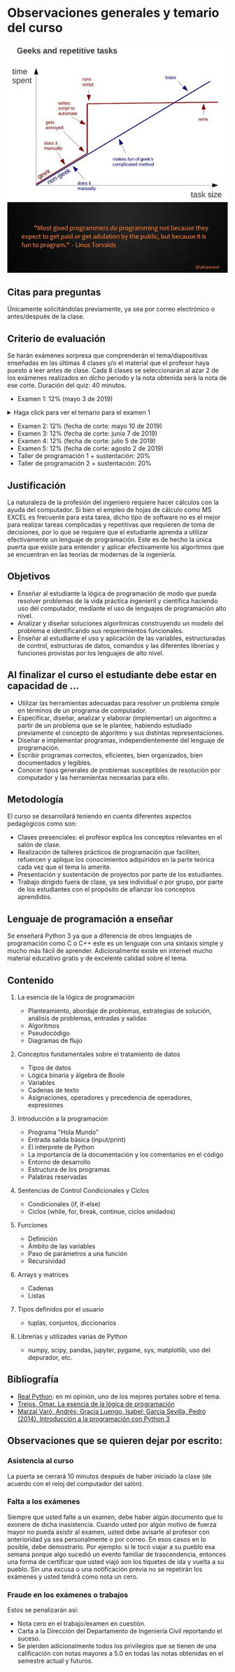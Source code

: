 # Observaciones generales y temario del curso

![Caricatura](../imagenes/programmer_vs_nonprogrammer.jpg)
![Caricatura](../imagenes/programming_is_fun.jpg)

## Citas para preguntas
Únicamente solicitándolas previamente, ya sea por correo electrónico o antes/después de la clase.

## Criterio de evaluación
Se harán exámenes sorpresa que comprenderán el tema/diapositivas enseñadas en las últimas 4 clases y/o el material que el profesor haya puesto a leer antes de clase. Cada 8 clases se seleccionarán al azar 2 de los exámenes realizados en dicho periodo y la nota obtenida será la nota de ese corte. Duración del quiz: 40 minutos.

- Examen 1: 12% (mayo 3 de 2019)
<details><summary>Haga click para ver el temario para el examen 1</summary>
<p>

* Todo el libro: [Trejos, Omar. La esencia de la lógica de programación](https://ingenieriadesistemasunc.blogspot.com/2016/11/la-esencia-de-la-logica-de-programacion.html)
* Aritmética básica con números en base 2 (binarios), 8 (octales) y 16 (hexadecimales). Conversión de estos números a base 10 (decimal) y de base 10 a otras bases. Suma y resta de números en otras bases.
* Aprender los siguientes conceptos de programación (GOOGLE es tu amigo. No se conformen con las diapositivas):
  - Arquitectura de un computador
  - Sistema Operativo
  - Linux
  - Qué es un bit, un byte, megabyte, terabyte, etc.
  - Tipos de lenguajes de programación: lenguaje de máquina, lenguaje ensamblador, lenguaje de bajo nivel, lenguaje de nivel intermedio, lenguaje de alto nivel, comparación entre ellos.
  - Compiladores (en el contexto de lenguajes de programación)
  - Intérpretes (en el contexto de lenguajes de programación)
  - Entorno de desarrollo integrado (IDE Integrated Development Environment)
  - **NOTA: la pregunta del examen será: escriba todo lo que sabe con respecto al tema _XXX_.**

</p>
</details>

- Examen 2: 12% (fecha de corte: mayo 10 de 2019)
- Examen 3: 12% (fecha de corte: junio 7 de 2019)
- Examen 4: 12% (fecha de corte: julio 5 de 2019)
- Examen 5: 12% (fecha de corte: agosto 2 de 2019)
- Taller de programación 1 + sustentación: 20% 
- Taller de programación 2 + sustentación: 20%

## Justificación
La naturaleza de la profesión del ingeniero requiere hacer cálculos con la ayuda del computador. Si bien el empleo de hojas de cálculo como MS EXCEL es frecuente para esta tarea, dicho tipo de software no es el mejor para realizar tareas complicadas y repetitivas que requieren de toma de decisiones, por lo que se requiere que el estudiante aprenda a utilizar efectivamente un lenguaje de programación. Este es de hecho la única puerta que existe para entender y aplicar efectivamente los algoritmos que se encuentran en las teorías de modernas de la ingeniería.

## Objetivos
- Enseñar al estudiante la lógica de programación de modo que pueda resolver problemas de la vida práctica ingenieril y científica haciendo uso del computador, mediante el uso de lenguajes de programación alto nivel.
- Analizar y diseñar soluciones algorítmicas construyendo un modelo del problema e identificando sus requerimientos funcionales.
- Enseñar al estudiante el uso y aplicación de las variables, estructuradas de control, estructuras de datos, comandos y las diferentes librerías y funciones provistas por los lenguajes de alto nivel.

## Al finalizar el curso el estudiante debe estar en capacidad de ...
- Utilizar las herramientas adecuadas para resolver un problema simple en términos de un programa de computador.
- Especificar, diseñar, analizar y elaborar (implementar) un algoritmo a partir de un problema que se le plantee, habiendo estudiado previamente el concepto de algoritmo y sus distintas representaciones.
- Diseñar e implementar programas, independientemente del lenguaje de programación.
- Escribir programas correctos, eficientes, bien organizados, bien documentados y legibles.
- Conocer tipos generales de problemas susceptibles de resolución por computador y las herramientas necesarias para ello.

## Metodología
El curso se desarrollará teniendo en cuenta diferentes aspectos pedagógicos como son:
- Clases presenciales: el profesor explica los conceptos relevantes en el salón de clase.
- Realización de talleres prácticos de programación que faciliten, refuercen y aplique los conocimientos adquiridos en la parte teórica cada vez que el tema lo amerite.
- Presentación y sustentación de proyectos por parte de los estudiantes.
- Trabajo dirigido fuera de clase, ya sea individual o por grupo, por parte de los estudiantes con el propósito de afianzar los conceptos aprendidos.

## Lenguaje de programación a enseñar
Se enseñará Python 3 ya que a diferencia de otros lenguajes de programación como C o C++ este es un lenguaje con una sintaxis simple y mucho más fácil de aprender. Adicionalmente existe en internet mucho material educativo gratis y de excelente calidad sobre el tema.

## Contenido
1. La esencia de la lógica de programación
   - Planteamiento, abordaje de problemas, estrategias de solución, análisis de problemas, entradas y salidas
   - Algoritmos
   - Pseudocódigo
   - Diagramas de flujo

2. Conceptos fundamentales sobre el tratamiento de datos
   - Tipos de datos
   - Lógica binaria y álgebra de Boole
   - Variables
   - Cadenas de texto
   - Asignaciones, operadores y precedencia de operadores, expresiones

3. Introducción a la programación
   - Programa "Hola Mundo"
   - Entrada salida básica (input/print)
   - El interprete de Python
   - La importancia de la documentación y los comentarios en el código
   - Entorno de desarrollo
   - Estructura de los programas
   - Palabras reservadas

4. Sentencias de Control Condicionales y Ciclos
   - Condicionales (if, if-else)
   - Ciclos (while, for, break, continue, ciclos anidados)
   
5. Funciones
   - Definición
   - Ámbito de las variables
   - Paso de parámetros a una función
   - Recursividad

6. Arrays y matrices
   - Cadenas
   - Listas

7. Tipos definidos por el usuario
   - tuplas, conjuntos, diccionarios
 
9. Librerías y utilizades varias de Python
   - numpy, scipy, pandas, jupyter, pygame, sys, matplotlib, uso del depurador, etc.

## Bibliografía
* [Real Python](https://realpython.com/): en mi opinión, uno de los mejores portales sobre el tema.
* [Trejos, Omar. La esencia de la lógica de programación](https://ingenieriadesistemasunc.blogspot.com/2016/11/la-esencia-de-la-logica-de-programacion.html)
* [Marzal Varó, Andrés; Gracia Luengo, Isabel; García Sevilla, Pedro (2014). Introducción a la programación con Python 3](http://dx.doi.org/10.6035/Sapientia93)

## Observaciones que se quieren dejar por escrito:
 
### Asistencia al curso
La puerta se cerrará 10 minutos después de haber iniciado la clase (de acuerdo con el reloj del computador del salón).

### Falta a los exámenes
Siempre que usted falte a un examen, debe haber algún documento que lo exonere de dicha inasistencia. Cuando usted por algún motivo de fuerza mayor no pueda asistir al examen, usted debe avisarle al profesor con anterioridad ya sea personalmente o por correo. En esos casos en lo posible, debe demostrarlo. Por ejemplo: si le tocó viajar a su pueblo esa semana porque algo sucedió un evento familiar de trascendencia, entonces una forma de certificar que usted viajó son los tiquetes de ida y vuelta a su pueblo. Sin una excusa o una notificación previa no se repetirán los exámenes y usted tendrá como nota un cero.

### Fraude en los exámenes o trabajos
Estos se penalizarán así:
* Nota cero en el trabajo/examen en cuestión.
* Carta a la Dirección del Departamento de Ingeniería Civil reportando el suceso.
* Se pierden adicionalmente todos los privilegios que se tienen de una calificación con notas mayores a 5.0 en todas las notas obtenidas en el semestre actual y futuros.
